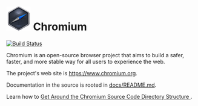 # ![Logo](chrome/app/theme/chromium/product_logo_64.png) Chromium

[![Build Status](https://travis-ci.com/otcshare/chromium-src.svg?branch=webml)](https://travis-ci.com/otcshare/chromium-src)

Chromium is an open-source browser project that aims to build a safer, faster,
and more stable way for all users to experience the web.

The project's web site is https://www.chromium.org.

Documentation in the source is rooted in [docs/README.md](docs/README.md).

Learn how to [Get Around the Chromium Source Code Directory Structure
](https://www.chromium.org/developers/how-tos/getting-around-the-chrome-source-code).
